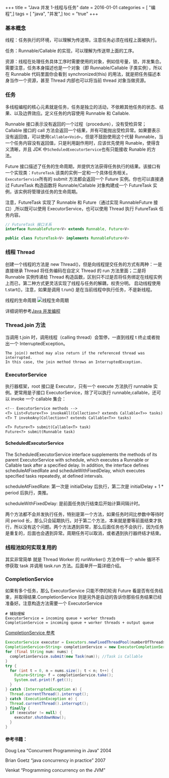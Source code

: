 +++
title = "Java 并发 1-线程与任务"
date = 2016-01-01
categories = [ "编程",]
tags = [ "java", "并发",]
toc = "true"
+++


### 基本概念

线程：任务执行的环境，可以理解为传送带。注意任务必须在线程上面被执行。

任务：Runnable/Callable 的实现，可以理解为传送带上面的工序。

资源：线程在处理任务具体工序时需要使用的对象，例如信号量，锁，并发集合。需要注意，任务本身描述也是一个对象（即 Runnable/Callable 子类实例），所以在 Runnable 代码里面你会看到 synchronized(this) 的用法，就是把任务描述本身当作一个资源，甚至 Thread 内部也可以将当前 thread 对象当做资源。

### 任务

多线程编程的核心元素就是任务，任务是独立的活动，不依赖其他任务的状态、结果、以及边界效应。定义任务的内容使用 Runnable 和 Callable.

Runnable 接口表示没有返回的一个过程（procedure），没有受检异常；
Callable 接口的 call 方法会返回一个结果，并有可能抛出受检异常。如果要表示没有返回值，可以使用`Callable<Void>`，但是不鼓励使用这个代替 Runnable，当一个任务内容没有返回值，只是利用副作用时，应该优先使用 Runable，使得含义清晰，并且 JDK 中`ScheduledExecutorService`也有只能接收 Runable 的方法。

Future 接口描述了任务的生命周期，并提供方法获得任务执行的结果。该接口有一个实现类：`FutureTask`.该类的实例一定和一个具体任务相关。`ExecutorService`所有的 submit 方法都会返回一个 Future 实例。你也可以直接通过 FutureTask 构造函数将 Runnable/Callable 对象构建成一个 FutureTask 实例，该实例将管理该任务的生命周期。

注意，FutureTask 实现了 Runnable 和 Future（通过实现 RunnableFuture 接口）,所以既可以使用 ExecutorService，也可以使用 Thread 执行 FutureTask 任务内容。

```java
// FutureTask 接口关系
interface RunnableFuture<V> extends Runnable, Future<V> 

public class FutureTask<V> implements RunnableFuture<V> 
```

### 线程 Thread

创建一个线程的方法是 new Thread()，但是向线程提交任务的方式有两种：一是直接继承 Thread 将任务编码在自定义 Thread 的 run 方法里面；二是将 Runnable 实例传递给 Thread 构造函数，区别只不过是否将任务绑定在线程实例上而已，第二种方式更灵活实现了线程与任务的解耦，权责分明。
启动线程使用 t.start()，注意，如果是调用 t.run() 是在当前线程中执行任务，不是新线程。

线程的生命周期
![线程生命周期](https://jsd.cdn.zzko.cn/gh/zhimoe/zhimoe.pic@main/pic/java-thread-lifecycle.4w2mxew710c0.webp)

详细说明参考[Java 并发编程](https://learn.lianglianglee.com/%E4%B8%93%E6%A0%8F/Java%20%E5%B9%B6%E5%8F%91%E7%BC%96%E7%A8%8B%2078%20%E8%AE%B2-%E5%AE%8C/03%20%E7%BA%BF%E7%A8%8B%E6%98%AF%E5%A6%82%E4%BD%95%E5%9C%A8%206%20%E7%A7%8D%E7%8A%B6%E6%80%81%E4%B9%8B%E9%97%B4%E8%BD%AC%E6%8D%A2%E7%9A%84%EF%BC%9F.md)

### Thread.join 方法

当调用 t.join 时，调用线程（calling thread）会暂停，一直到线程 t 终止或者抛出一个 InterruptedException。

    The join() method may also return if the referenced thread was interrupted.
    In this case, the join method throws an InterruptedException.

### ExecutorService

执行器框架，root 接口是 Executor，只有一个 execute 方法执行 runnable 实例。更常用是子接口 ExecutorService，除了可以执行 runnable,callable，还可以 invoke 一个 callable 集合：

```javadoc
<!-- ExecutorService methods -->
<T> List<Future<T>> invokeAll(Collection<? extends Callable<T>> tasks)
<T> T invokeAny(Collection<? extends Callable<T>> tasks)

<T> Future<T> submit(Callable<T> task)
Future<?> submit(Runnable task)
```

#### ScheduledExecutorService

The ScheduledExecutorService interface supplements the methods of its parent ExecutorService with schedule, which
executes a Runnable or Callable task after a specified delay. In addition, the interface defines scheduleAtFixedRate and
scheduleWithFixedDelay, which executes specified tasks repeatedly, at defined intervals.

scheduleAtFixedRate: 第一次是 initialDelay 后执行，第二次是 initialDelay + 1 * period 后执行，类推。

scheduleWithFixedDelay: 是前面任务执行结束后开始计算间隔计时。

两个方法都不会并发执行任务，特别是第一个方法，如果任务时间比参数中等待时间 period 长，那么只会延期执行。对于第二个方法，本来就是要等前面结束才执行，所以没有这个问题。两个方法遇到异常，那么后面任务也不会执行，因为任务是重复的，后面也会遇到异常。周期任务可以取消，或者遇到执行器终结才结束。

### 线程池如何实现复用的

其实非常简单 就是 Thread Worker 的 runWorker() 方法中有一个 while 循环不停获取 task 并调用 task.run 方法。后面单开一篇详细介绍。

### CompletionService

如果有多个任务，那么 ExecutorService 只能不停的轮询 Future 看是否有任务结束，并取得结果.CompletionService 则是另外是自动的告诉你那些任务结果已经准备好。注意构造方法需要一个 ExecutorService

```text
# 辅助理解
ExecutorService = incoming queue + worker threads
CompletionService = incoming queue + worker threads + output queue
```

[CompletionService 参考](http://stackoverflow.com/questions/4912228/when-should-i-use-a-completionservice-over-an-executorservice)

```java
ExecutorService executor = Executors.newFixedThreadPool(numberOfThreadsInThePool);
CompletionService<String> completionService = new ExecutorCompletionService<String>(executor);
for (final String num: nums) {
  completionService.submit(new Task(num)); //Task is Callable
}
try {
  for (int t = 0, n = nums.size(); t < n; t++) {
    Future<String> f = completionService.take();
    System.out.print(f.get());
  }
} catch (InterruptedException e) {
  Thread.currentThread().interrupt();
} catch (ExecutionException e) {
  Thread.currentThread().interrupt();
} finally {
  if (executor != null) {
    executor.shutdownNow();
  }
}
```

#### 参考书籍：

Doug Lea “Concurrent Programming in Java” 2004

Brian Goetz “java concurrency in practice” 2007

Venkat “Programming concurrency on the JVM”
